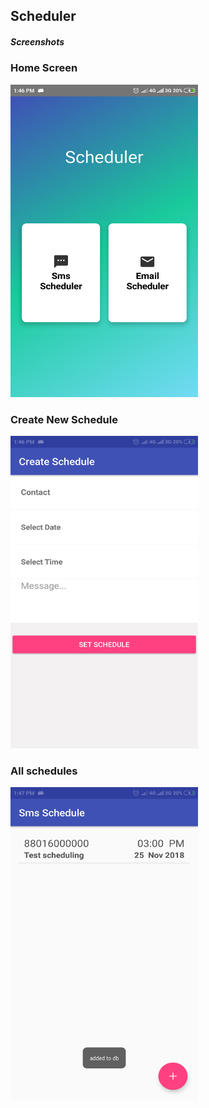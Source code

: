 ## Scheduler

##### Screenshots

### Home Screen
<img src="screenshots/one.png" width="300" height="500">

### Create New Schedule
<img src="screenshots/two.png" width="300" height="500">

### All schedules
<img src="screenshots/three.png" width="300" height="500">

